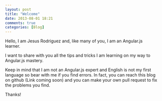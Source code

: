 ```yaml
---
layout: post
title: "Welcome"
date: 2013-08-01 18:21
comments: true
categories: [Blog]
---
```


Hello, I am Jesus Rodriguez and, like many of you, I am an Angular.js learner.

I want to share with you all the tips and tricks I am learning on my way to Angular.js mastery.

Keep in mind that I am not an Angular.js expert and English is not my first language so bear with me if you find errors. In fact, you can reach this blog on github (Link coming soon) and you can make your own pull request to fix the problems you find.

Thanks!